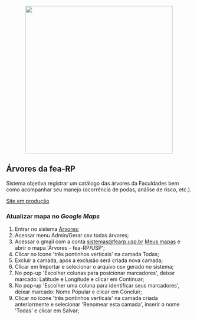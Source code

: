<p align="center"><a href="https://fearp.usp.br" target="_blank"><img src="https://fearp.usp.br/images/cabecalho-30-anos.png" width="400"></a></p>

## Árvores da fea-RP

Sistema objetiva registrar um catálogo das árvores da Faculdades bem como acompanhar seu manejo (ocorrência de podas, análise de risco, etc.).

[Site em produção](https://arvores.fearp.usp.br)

### Atualizar mapa no *Google Maps*

1. Entrar no sistema [Árvores](https://arvores.fearp.usp.br);
2. Acessar menu Admin/Gerar csv todas árvores;
3. Acessar o gmail com a conta sistemas@fearp.usp.br [Meus mapas](https://www.google.com/maps/d/u/0/?hl=pt-BR) e abrir o mapa 'Árvores - fea-RP/USP';
4. Clicar no ícone 'três pontinhos verticais' na camada Todas;
5. Excluir a camada, após a exclusão será criada nova camada;
6. Clicar em Importar e selecionar o arquivo csv gerado no sistema;
7. No pop-up 'Escolher colunas para posicionar marcadores', deixar marcado: Latitude e Longitude e clicar em Continuar;
8. No pop-up 'Escolher uma coluna para identificar seus marcadores', deixar marcado: Nome Popular e clicar em Concluir;
9. Clicar no ícone 'três pontinhos verticais' na camada criada anteriormente e selecionar 'Renomear esta camada', inserir o nome 'Todas' e clicar em Salvar;
